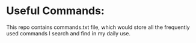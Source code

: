 # Useful Commands:

This repo contains commands.txt file, which would store all the frequently used commands I search and find in my daily use.
